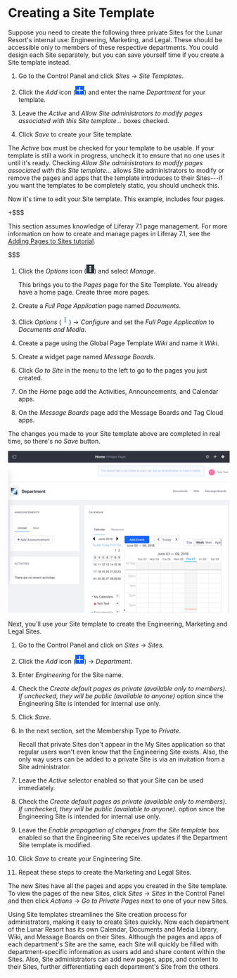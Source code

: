 # Creating a Site Template

Suppose you need to create the following three private Sites for the Lunar
Resort's internal use: Engineering, Marketing, and Legal. These should be
accessible only to members of these respective departments. You could design
each Site separately, but you can save yourself time if you create a Site
template instead.

1.  Go to the Control Panel and click *Sites* &rarr; *Site Templates*. 

2.  Click the *Add* icon (![Add Site Template](../../../../images/icon-add.png)) 
    and enter the name *Department* for your template.

3.  Leave the *Active* and *Allow Site administrators to modify pages
    associated with this Site template...* boxes checked. 

4.  Click *Save* to create your Site template.

The *Active* box must be checked for your template to be usable. If your 
template is still a work in progress, uncheck it to ensure that no one uses it
until it's ready. Checking *Allow Site administrators to modify pages associated
with this Site template...* allows Site administrators to modify or remove the
pages and apps that the template introduces to their Sites---if you want the
templates to be completely static, you should uncheck this. 

Now it's time to edit your Site template. This example, includes four pages.

+$$$

This section assumes knowledge of Liferay 7.1 page management. For more 
information on how to create and manage pages in Liferay 7.1, see the 
[Adding Pages to Sites tutorial](/discover/portal/-/knowledge_base/7-1/creating-and-managing-pages).

$$$

1.  Click the *Options* icon (![Options](../../../../images/icon-options.png)) 
    and select *Manage*.
 
    This brings you to the *Pages* page for the Site Template. You already have
    a home page. Create three more pages.

2.  Create a *Full Page Application* page named *Documents*.

3.  Click *Options* (![Actions](../../../../images/icon-actions.png)) 
    &rarr; *Configure* and set the *Full Page Application* to *Documents and
    Media*. 

4.  Create a page using the Global Page Template *Wiki* and name it *Wiki*.

5.  Create a widget page named *Message Boards*.

6.  Click *Go to Site* in the menu to the left to go to the pages you just 
    created.

7.  On the *Home* page add the Activities, Announcements, and Calendar apps.

8.  On the *Message Boards* page add the Message Boards and Tag Cloud apps.

The changes you made to your Site template above are completed in real time, so 
there's no *Save* button.

![Figure 2: You can see the name of the Site template you're currently editing.](../../../../images/editing-Site-template.png)

Next, you'll use your Site template to create the Engineering, Marketing and
Legal Sites.

1.  Go to the Control Panel and click on *Sites* &rarr; *Sites*.

2.  Click the *Add* icon (![Add Site](../../../../images/icon-add.png)) &rarr;
    *Department*.
 
3.  Enter *Engineering* for the Site name.

4.  Check the *Create default pages as private (available only to members).
    If unchecked, they will be public (available to anyone)* option since the
    Engineering Site is intended for internal use only.

5.  Click *Save*.
 
6.  In the next section, set the Membership Type to *Private*.
 
    Recall that private Sites don't appear in the My Sites 
    application so that regular users won't even know that the Engineering Site 
    exists. Also, the only way users can be added to a private Site is via an 
    invitation from a Site administrator.
 
7.  Leave the *Active* selector enabled so that your Site can be used 
    immediately.
 
8.  Check the *Create default pages as private (available only to members). If 
    unchecked, they will be public (available to anyone).* option since the 
    Engineering Site is intended for internal use only.

9.  Leave the *Enable propagation of changes from the Site template* box 
    enabled so that the Engineering Site receives updates if the Department 
    Site template is modified.

10.  Click *Save* to create your Engineering Site.

11.  Repeat these steps to create the Marketing and Legal Sites.

The new Sites have all the pages and apps you created in the Site template. To 
view the pages of the new Sites, click *Sites* &rarr; *Sites* in the Control 
Panel and then click *Actions* &rarr; *Go to Private Pages* next to one of 
your new Sites. 

Using Site templates streamlines the Site creation process for administrators,
making it easy to create Sites quickly. Now each department of the Lunar Resort
has its own Calendar, Documents and Media Library, Wiki, and Message Boards on
their Sites. Although the pages and apps of each department's Site are the same,
each Site will quickly be filled with department-specific information as users
add and share content within the Sites. Also, Site administrators can add new
pages, apps, and content to their Sites, further differentiating each
department's Site from the others.
